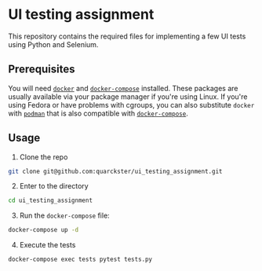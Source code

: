 # UI testing assignment

This repository contains the required files for implementing a few UI tests using Python and Selenium.

## Prerequisites

You will need [`docker`](https://docs.docker.com/get-docker/) and [`docker-compose`](https://docs.docker.com/compose/install/) installed. These packages are usually available via your package manager if you're using Linux. If you're using Fedora or have problems with cgroups, you can also substitute `docker` with [`podman`](https://podman.io/getting-started/installation) that is also compatible with [`docker-compose`](https://www.redhat.com/sysadmin/podman-docker-compose).

## Usage

1. Clone the repo

```sh
git clone git@github.com:quarckster/ui_testing_assignment.git
```

2. Enter to the directory

```sh
cd ui_testing_assignment
```

3. Run the `docker-compose` file:

```sh
docker-compose up -d
```

4. Execute the tests

```sh
docker-compose exec tests pytest tests.py
```
